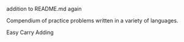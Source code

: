 addition to README.md again

Compendium of practice problems written in a variety of languages.

Easy Carry Adding
